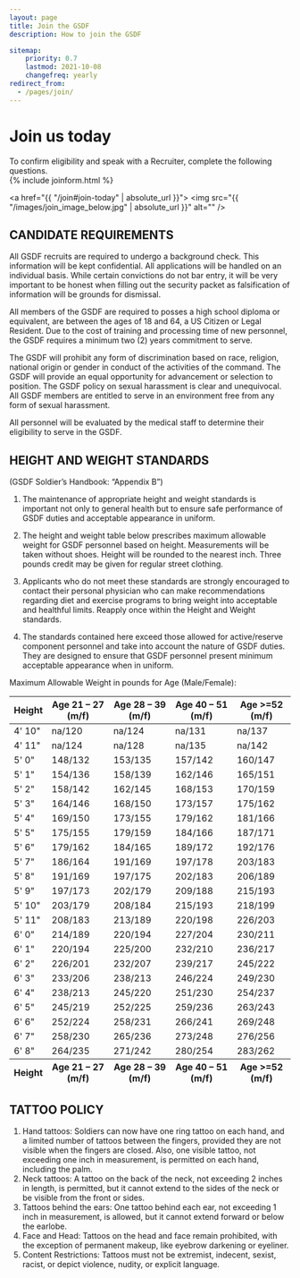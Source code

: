 ```yaml
---
layout: page
title: Join the GSDF
description: How to join the GSDF

sitemap:
    priority: 0.7
    lastmod: 2021-10-08
    changefreq: yearly
redirect_from:
  - /pages/join/
---
```







# Join us today

<div class="box">
To confirm eligibility and speak with a Recruiter, complete the following questions.  
</div>

<section>
	{% include joinform.html %}
	</section>

<a href="{{ "/join#join-today" | absolute_url }}">
    <span class="image right">
        <img src="{{ "/images/join_image_below.jpg" | absolute_url }}" alt="" />
    </span>
</a>


## CANDIDATE REQUIREMENTS

All GSDF recruits are required to undergo a background check. This information will be kept confidential. All applications will be handled on an individual basis. While certain convictions do not bar entry, it will be very important to be honest when filling out the security packet as falsification of information will be grounds for dismissal.

All members of the GSDF are required to posses a high school diploma or equivalent, are between the ages of 18 and 64, a US Citizen or Legal Resident. Due to the cost of training and processing time of new personnel, the GSDF requires a minimum two (2) years commitment to serve.

The GSDF will prohibit any form of discrimination based on race, religion, national origin or gender in conduct of the activities of the command. The GSDF will provide an equal opportunity for advancement or selection to position. The GSDF policy on sexual harassment is clear and unequivocal. All GSDF members are entitled to serve in an environment free from any form of sexual harassment.

All personnel will be evaluated by the medical staff to determine their eligibility to serve in the GSDF.



## HEIGHT AND WEIGHT STANDARDS

(GSDF Soldier’s Handbook: “Appendix B”)

1. The maintenance of appropriate height and weight standards is important not only to general health but to ensure safe performance of GSDF duties and acceptable appearance in uniform.

2. The height and weight table below prescribes maximum allowable weight for GSDF personnel based on height. Measurements will be taken without shoes. Height will be rounded to the nearest inch. Three pounds credit may be given for regular street clothing.

3. Applicants who do not meet these standards are strongly encouraged to contact their personal physician who can make recommendations regarding diet and exercise programs to bring weight into acceptable and healthful limits.  Reapply once within the Height and Weight standards.  

4. The standards contained here exceed those allowed for active/reserve component personnel and take into account the nature of GSDF duties. They are designed to ensure that GSDF personnel present minimum acceptable appearance when in uniform.

Maximum Allowable Weight in pounds for Age (Male/Female):


 




 






<div class="table-wrapper">
		<table>
			<thead>
				<tr>
					<th>Height</th>
					<th>Age 21 – 27 (m/f)</th>
					<th>Age 28 – 39 (m/f)</th>
                    <th>Age 40 – 51 (m/f)</th>
                    <th>Age >=52 (m/f)</th>
				</tr>
			</thead>
			<tbody>
                 <tr>
        <td>4' 10"</td>
        <td>na/120</td>
        <td>na/124</td>
        <td>na/131</td>
        <td>na/137</td>
    </tr>
    <tr>
        <td>4' 11"</td>
        <td>na/124</td>
        <td>na/128</td>
        <td>na/135</td>
        <td>na/142</td>
    </tr>
    <tr>
        <td>5' 0"</td>
        <td>148/132</td>
        <td>153/135</td>
        <td>157/142</td>
        <td>160/147</td>
    </tr>
    <tr>
        <td>5' 1"</td>
        <td>154/136</td>
        <td>158/139</td>
        <td>162/146</td>
        <td>165/151</td>
    </tr>
    <tr>
        <td>5' 2"</td>
        <td>158/142</td>
        <td>162/145</td>
        <td>168/153</td>
        <td>170/159</td>
    </tr>
    <tr>
        <td>5' 3"</td>
        <td>164/146</td>
        <td>168/150</td>
        <td>173/157</td>
        <td>175/162</td>
    </tr>
    <tr>
        <td>5' 4"</td>
        <td>169/150</td>
        <td>173/155</td>
        <td>179/162</td>
        <td>181/166</td>
    </tr>
    <tr>
        <td>5' 5"</td>
        <td>175/155</td>
        <td>179/159</td>
        <td>184/166</td>
        <td>187/171</td>
    </tr>
    <tr>
        <td>5' 6"</td>
        <td>179/162</td>
        <td>184/165</td>
        <td>189/172</td>
        <td>192/176</td>
    </tr>
    <tr>
        <td>5' 7"</td>
        <td>186/164</td>
        <td>191/169</td>
        <td>197/178</td>
        <td>203/183</td>
    </tr>
    <tr>
        <td>5' 8"</td>
        <td>191/169</td>
        <td>197/175</td>
        <td>202/183</td>
        <td>206/189</td>
    </tr>
    <tr>
        <td>5' 9"</td>
        <td>197/173</td>
        <td>202/179</td>
        <td>209/188</td>
        <td>215/193</td>
    </tr>
    <tr>
        <td>5' 10"</td>
        <td>203/179</td>
        <td>208/184</td>
        <td>215/193</td>
        <td>218/199</td>
    </tr>
    <tr>
        <td>5' 11"</td>
        <td>208/183</td>
        <td>213/189</td>
        <td>220/198</td>
        <td>226/203</td>
    </tr>
    <tr>
        <td>6' 0"</td>
        <td>214/189</td>
        <td>220/194</td>
        <td>227/204</td>
        <td>230/211</td>
    </tr>
    <tr>
        <td>6' 1"</td>
        <td>220/194</td>
        <td>225/200</td>
        <td>232/210</td>
        <td>236/217</td>
    </tr>
    <tr>
        <td>6' 2"</td>
        <td>226/201</td>
        <td>232/207</td>
        <td>239/217</td>
        <td>245/222</td>
    </tr>
    <tr>
        <td>6' 3"</td>
        <td>233/206</td>
        <td>238/213</td>
        <td>246/224</td>
        <td>249/230</td>
    </tr>
    <tr>
        <td>6' 4"</td>
        <td>238/213</td>
        <td>245/220</td>
        <td>251/230</td>
        <td>254/237</td>
    </tr>
    <tr>
        <td>6' 5"</td>
        <td>245/219</td>
        <td>252/225</td>
        <td>259/236</td>
        <td>263/243</td>
    </tr>
    <tr>
        <td>6' 6"</td>
        <td>252/224</td>
        <td>258/231</td>
        <td>266/241</td>
        <td>269/248</td>
    </tr>
    <tr>
        <td>6' 7"</td>
        <td>258/230</td>
        <td>265/236</td>
        <td>273/248</td>
        <td>276/256</td>
    </tr>
    <tr>
        <td>6' 8"</td>
        <td>264/235</td>
        <td>271/242</td>
        <td>280/254</td>
        <td>283/262</td>
    </tr>
			</tbody>
			<tfoot>
				<tr>
					<th>Height</th>
					<th>Age 21 – 27 (m/f)</th>
					<th>Age 28 – 39 (m/f)</th>
                    <th>Age 40 – 51 (m/f)</th>
                    <th>Age >=52 (m/f)</th>
				</tr>
			</tfoot>
		</table>
	</div>

## TATTOO POLICY

1. Hand tattoos:
Soldiers can now have one ring tattoo on each hand, and a limited number of tattoos between the fingers, provided they are not visible when the fingers are closed. Also, one visible tattoo, not exceeding one inch in measurement, is permitted on each hand, including the palm.
2. Neck tattoos:
A tattoo on the back of the neck, not exceeding 2 inches in length, is permitted, but it cannot extend to the sides of the neck or be visible from the front or sides.
3. Tattoos behind the ears:
One tattoo behind each ear, not exceeding 1 inch in measurement, is allowed, but it cannot extend forward or below the earlobe.
4. Face and Head:
Tattoos on the head and face remain prohibited, with the exception of permanent makeup, like eyebrow darkening or eyeliner.
5. Content Restrictions:
Tattoos must not be extremist, indecent, sexist, racist, or depict violence, nudity, or explicit language.
     	
 
